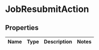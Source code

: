 
# JobResubmitAction

## Properties
Name | Type | Description | Notes
------------ | ------------- | ------------- | -------------



